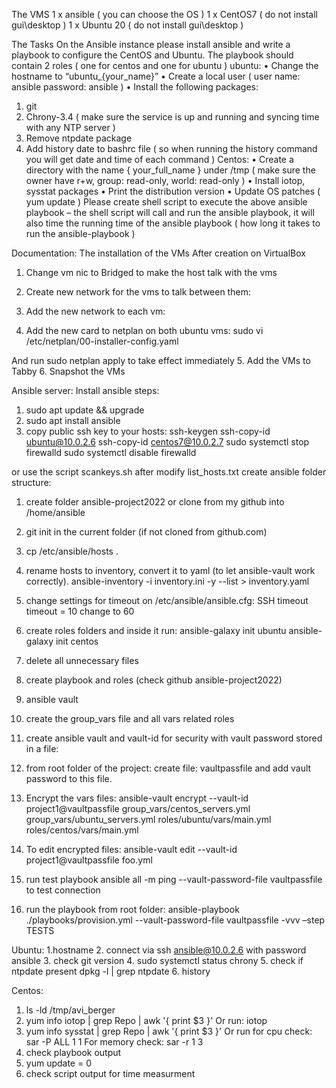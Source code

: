 The VMS
1 x ansible ( you can choose the OS ) 
1 x CentOS7 ( do not install gui\desktop )
1 x Ubuntu 20 ( do not install gui\desktop )

The Tasks
On the Ansible instance please install ansible and write a playbook to configure the CentOS 
and Ubuntu.
The playbook should contain 2 roles ( one for centos and one for ubuntu )
ubuntu: 
• Change the hostname to “ubuntu_{your_name}”
• Create a local user ( user name: ansible password: ansible )
• Install the following packages:
 1. git
 2. Chrony-3.4 ( make sure the service is up and running and syncing time with any NTP 
server ) 
 3. Remove ntpdate package 
 4. Add history date to bashrc file ( so when running the history command you will get 
 date and time of each command )
Centos:
• Create a directory with the name { your_full_name } under /tmp ( make sure the owner 
have r+w, group: read-only, world: read-only ) 
• Install iotop, sysstat packages
• Print the distribution version 
• Update OS patches ( yum update ) 
Please create shell script to execute the above ansible playbook – the shell script will call and 
run the ansible playbook, it will also time the running time of the ansible playbook ( how 
long it takes to run the ansible-playbook )

Documentation:
The installation of the VMs
After creation on VirtualBox
1.	Change vm nic to Bridged to make the host talk with the vms
 
2.	Create new network for the vms to talk between them:
 
3.	Add the new network to each vm:
 
4.	Add the new card to netplan on both ubuntu vms:
sudo vi /etc/netplan/00-installer-config.yaml
 
And run sudo netplan apply to take effect immediately
5.	Add the VMs to Tabby
6.	Snapshot the VMs



Ansible server:
Install ansible steps:
1.	sudo apt update && upgrade
2.	sudo apt install ansible
3.	copy public ssh key to your hosts:
ssh-keygen
ssh-copy-id ubuntu@10.0.2.6
ssh-copy-id centos7@10.0.2.7
sudo systemctl stop firewalld
sudo systemctl disable firewalld

or use the script scankeys.sh after modify list_hosts.txt
create ansible folder structure:
1.	create folder ansible-project2022 or clone from my github into /home/ansible
 
2.	git init in the current folder (if not cloned from github.com)
3.	cp /etc/ansible/hosts .
4.	rename hosts to inventory, convert it to yaml (to let ansible-vault work correctly).
ansible-inventory -i inventory.ini -y --list > inventory.yaml
5.	change settings for timeout on /etc/ansible/ansible.cfg:
SSH timeout
timeout = 10 change to 60
6.	create roles folders and inside it run: 
ansible-galaxy init ubuntu
ansible-galaxy init centos
7.	delete all unnecessary files
8.	create playbook and roles (check github ansible-project2022)
9.	ansible vault
1.	create the group_vars file and all vars related roles
2.	create ansible vault and vault-id for security with vault password stored in a file:
3.	from root folder of the project:
create file: vaultpassfile and add vault password to this file.
4.	Encrypt the vars files:
ansible-vault encrypt --vault-id project1@vaultpassfile group_vars/centos_servers.yml group_vars/ubuntu_servers.yml roles/ubuntu/vars/main.yml roles/centos/vars/main.yml
5.	To edit encrypted files:
ansible-vault edit --vault-id project1@vaultpassfile foo.yml

10.	run test playbook
ansible all -m ping --vault-password-file vaultpassfile
to test connection
11.	run the playbook from root folder:
ansible-playbook ./playbooks/provision.yml --vault-password-file vaultpassfile -vvv –step
TESTS

Ubuntu:
1.hostname
2. connect via ssh ansible@10.0.2.6 with password ansible
3. check git version
4. sudo systemctl status chrony
5. check if ntpdate present 
dpkg -l | grep ntpdate
6. history

Centos:
1. ls -ld /tmp/avi_berger
2. yum info iotop | grep Repo | awk '{ print $3 }'
    Or run: iotop
3. yum info sysstat | grep Repo | awk '{ print $3 }'
    Or run for cpu check: sar -P ALL 1 1
    For memory check: sar -r 1 3
4. check playbook output
5. yum update = 0
6. check script output for time measurment



